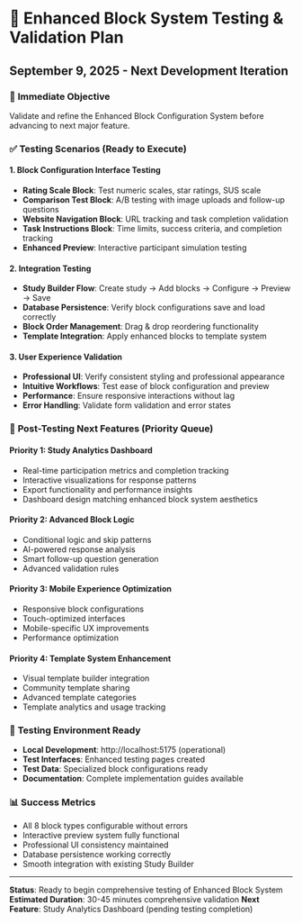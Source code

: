 # 🧪 Enhanced Block System Testing & Validation Plan
## September 9, 2025 - Next Development Iteration

### 🎯 **Immediate Objective**
Validate and refine the Enhanced Block Configuration System before advancing to next major feature.

### ✅ **Testing Scenarios (Ready to Execute)**

#### **1. Block Configuration Interface Testing**
- **Rating Scale Block**: Test numeric scales, star ratings, SUS scale
- **Comparison Test Block**: A/B testing with image uploads and follow-up questions  
- **Website Navigation Block**: URL tracking and task completion validation
- **Task Instructions Block**: Time limits, success criteria, and completion tracking
- **Enhanced Preview**: Interactive participant simulation testing

#### **2. Integration Testing**
- **Study Builder Flow**: Create study → Add blocks → Configure → Preview → Save
- **Database Persistence**: Verify block configurations save and load correctly
- **Block Order Management**: Drag & drop reordering functionality
- **Template Integration**: Apply enhanced blocks to template system

#### **3. User Experience Validation**
- **Professional UI**: Verify consistent styling and professional appearance
- **Intuitive Workflows**: Test ease of block configuration and preview
- **Performance**: Ensure responsive interactions without lag
- **Error Handling**: Validate form validation and error states

### 🚀 **Post-Testing Next Features (Priority Queue)**

#### **Priority 1: Study Analytics Dashboard** 
- Real-time participation metrics and completion tracking
- Interactive visualizations for response patterns
- Export functionality and performance insights
- Dashboard design matching enhanced block system aesthetics

#### **Priority 2: Advanced Block Logic**
- Conditional logic and skip patterns
- AI-powered response analysis
- Smart follow-up question generation
- Advanced validation rules

#### **Priority 3: Mobile Experience Optimization**
- Responsive block configurations
- Touch-optimized interfaces
- Mobile-specific UX improvements
- Performance optimization

#### **Priority 4: Template System Enhancement**
- Visual template builder integration
- Community template sharing
- Advanced template categories
- Template analytics and usage tracking

### 🧪 **Testing Environment Ready**
- **Local Development**: http://localhost:5175 (operational)
- **Test Interfaces**: Enhanced testing pages created
- **Test Data**: Specialized block configurations ready
- **Documentation**: Complete implementation guides available

### 📊 **Success Metrics**
- All 8 block types configurable without errors
- Interactive preview system fully functional
- Professional UI consistency maintained
- Database persistence working correctly
- Smooth integration with existing Study Builder

---

**Status**: Ready to begin comprehensive testing of Enhanced Block System
**Estimated Duration**: 30-45 minutes comprehensive validation
**Next Feature**: Study Analytics Dashboard (pending testing completion)
